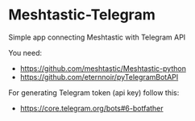 # Meshtastic-Telegram
Simple app connecting Meshtastic with Telegram API

You need:
- https://github.com/meshtastic/Meshtastic-python
- https://github.com/eternnoir/pyTelegramBotAPI

For generating Telegram token (api key) follow this:
- https://core.telegram.org/bots#6-botfather
